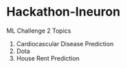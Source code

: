 # Hackathon-Ineuron
ML Challenge 2
Topics
1. Cardiocascular Disease Prediction
2. Dota
3. House Rent Prediction

